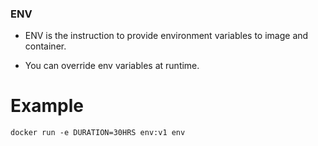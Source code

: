### ENV 

* ENV is the instruction to provide environment variables to image and container.

* You can override env variables at runtime.
# Example
```
docker run -e DURATION=30HRS env:v1 env
```